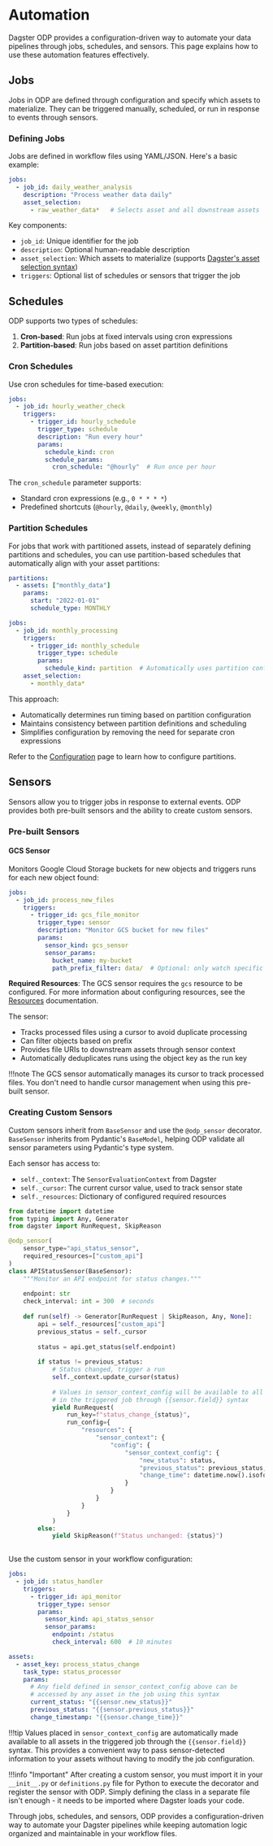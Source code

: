 # Automation

Dagster ODP provides a configuration-driven way to automate your data pipelines through jobs, schedules, and sensors. This page explains how to use these automation features effectively.

## Jobs

Jobs in ODP are defined through configuration and specify which assets to materialize. They can be triggered manually, scheduled, or run in response to events through sensors.

### Defining Jobs

Jobs are defined in workflow files using YAML/JSON. Here's a basic example:

```yaml title="workflow.yaml"
jobs:
  - job_id: daily_weather_analysis
    description: "Process weather data daily"
    asset_selection:
      - raw_weather_data*   # Selects asset and all downstream assets
```

Key components:

- `job_id`: Unique identifier for the job
- `description`: Optional human-readable description
- `asset_selection`: Which assets to materialize (supports [Dagster's asset selection syntax](https://docs.dagster.io/concepts/assets/asset-selection-syntax))
- `triggers`: Optional list of schedules or sensors that trigger the job

## Schedules

ODP supports two types of schedules:

1. **Cron-based**: Run jobs at fixed intervals using cron expressions
2. **Partition-based**: Run jobs based on asset partition definitions

### Cron Schedules

Use cron schedules for time-based execution:

```yaml title="workflow.yaml"
jobs:
  - job_id: hourly_weather_check
    triggers:
      - trigger_id: hourly_schedule
        trigger_type: schedule
        description: "Run every hour"
        params:
          schedule_kind: cron
          schedule_params:
            cron_schedule: "@hourly"  # Run once per hour
```

The `cron_schedule` parameter supports:

- Standard cron expressions (e.g., `0 * * * *`)
- Predefined shortcuts (`@hourly`, `@daily`, `@weekly`, `@monthly`)

### Partition Schedules

For jobs that work with partitioned assets, instead of separately defining partitions and schedules, you can use partition-based schedules that automatically align with your asset partitions:

```yaml title="workflow.yaml"
partitions:
  - assets: ["monthly_data"]
    params:
      start: "2022-01-01"
      schedule_type: MONTHLY

jobs:
  - job_id: monthly_processing
    triggers:
      - trigger_id: monthly_schedule
        trigger_type: schedule
        params:
          schedule_kind: partition  # Automatically uses partition configuration
    asset_selection:
      - monthly_data*
```

This approach:

- Automatically determines run timing based on partition configuration
- Maintains consistency between partition definitions and scheduling
- Simplifies configuration by removing the need for separate cron expressions

Refer to the [Configuration](configuration.md) page to learn how to configure partitions.

## Sensors

Sensors allow you to trigger jobs in response to external events. ODP provides both pre-built sensors and the ability to create custom sensors.

### Pre-built Sensors

#### GCS Sensor
Monitors Google Cloud Storage buckets for new objects and triggers runs for each new object found:

```yaml title="workflow.yaml"
jobs:
  - job_id: process_new_files
    triggers:
      - trigger_id: gcs_file_monitor
        trigger_type: sensor
        description: "Monitor GCS bucket for new files"
        params:
          sensor_kind: gcs_sensor
          sensor_params:
            bucket_name: my-bucket
            path_prefix_filter: data/  # Optional: only watch specific prefix
```

**Required Resources**: The GCS sensor requires the `gcs` resource to be configured. For more information about configuring resources, see the [Resources](resources.md) documentation.

The sensor:

- Tracks processed files using a cursor to avoid duplicate processing
- Can filter objects based on prefix
- Provides file URIs to downstream assets through sensor context
- Automatically deduplicates runs using the object key as the run key

!!!note
    The GCS sensor automatically manages its cursor to track processed files. You don't need to handle cursor management when using this pre-built sensor.

### Creating Custom Sensors

Custom sensors inherit from `BaseSensor` and use the `@odp_sensor` decorator. `BaseSensor` inherits from Pydantic's `BaseModel`, helping ODP validate all sensor parameters using Pydantic's type system.

Each sensor has access to:

- `self._context`: The `SensorEvaluationContext` from Dagster
- `self._cursor`: The current cursor value, used to track sensor state
- `self._resources`: Dictionary of configured required resources

```python
from datetime import datetime
from typing import Any, Generator
from dagster import RunRequest, SkipReason

@odp_sensor(
    sensor_type="api_status_sensor",
    required_resources=["custom_api"]
)
class APIStatusSensor(BaseSensor):
    """Monitor an API endpoint for status changes."""
    
    endpoint: str
    check_interval: int = 300  # seconds
    
    def run(self) -> Generator[RunRequest | SkipReason, Any, None]:
        api = self._resources["custom_api"]
        previous_status = self._cursor
        
        status = api.get_status(self.endpoint)
        
        if status != previous_status:
            # Status changed, trigger a run
            self._context.update_cursor(status)
            
            # Values in sensor_context_config will be available to all tasks
            # in the triggered job through {{sensor.field}} syntax
            yield RunRequest(
                run_key=f"status_change_{status}",
                run_config={
                    "resources": {
                        "sensor_context": {
                            "config": {
                                "sensor_context_config": {
                                    "new_status": status,
                                    "previous_status": previous_status,
                                    "change_time": datetime.now().isoformat()
                                }
                            }
                        }
                    }
                }
            )
        else:
            yield SkipReason(f"Status unchanged: {status}")
                
```

Use the custom sensor in your workflow configuration:

```yaml title="workflow.yaml"
jobs:
  - job_id: status_handler
    triggers:
      - trigger_id: api_monitor
        trigger_type: sensor
        params:
          sensor_kind: api_status_sensor
          sensor_params:
            endpoint: /status
            check_interval: 600  # 10 minutes

assets:
  - asset_key: process_status_change
    task_type: status_processor
    params:
      # Any field defined in sensor_context_config above can be
      # accessed by any asset in the job using this syntax
      current_status: "{{sensor.new_status}}"
      previous_status: "{{sensor.previous_status}}"
      change_timestamp: "{{sensor.change_time}}"
```

!!!tip
    Values placed in `sensor_context_config` are automatically made available to all assets in the triggered job through the `{{sensor.field}}` syntax. This provides a convenient way to pass sensor-detected information to your assets without having to modify the job configuration.

!!!info "Important"
    After creating a custom sensor, you must import it in your `__init__.py` or `definitions.py` file for Python to execute the decorator and register the sensor with ODP. Simply defining the class in a separate file isn't enough - it needs to be imported where Dagster loads your code.

Through jobs, schedules, and sensors, ODP provides a configuration-driven way to automate your Dagster pipelines while keeping automation logic organized and maintainable in your workflow files.